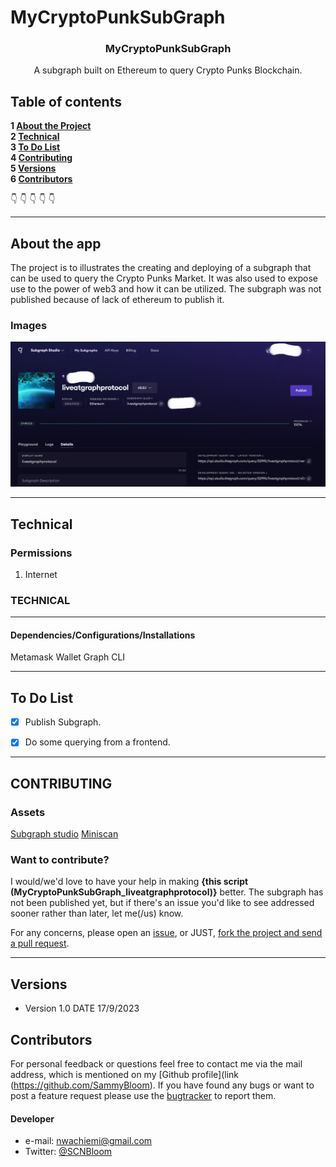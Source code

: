 # MyCryptoPunkSubGraph


  <h3 align="center">MyCryptoPunkSubGraph</h3>
  
  <p align="center">
    A subgraph built on Ethereum to query Crypto Punks Blockchain.

<br>



## Table of contents

**1 [About the Project](#about-the-project)**<br>
**2 [Technical](#technical)**<br>
**3 [To Do List](#To-Do-List)**<br>
**4 [Contributing](#contributing)**<br>
**5 [Versions](#versions)**<br>
**6 [Contributors](#contributors)**<br>

:point_down: :point_down: :point_down: :point_down: :point_down:


<hr>

## About the app

The project is to illustrates the creating and deploying of a subgraph that can be used to query the Crypto Punks Market. It was also used to expose use to the power of web3 and how it can be utilized.
The subgraph was not published because of lack of ethereum to publish it.


### Images

![Image of my deployed subgraph](images/subgraph.png)

<hr>

## Technical

### Permissions

1. Internet

### TECHNICAL


<hr>

#### Dependencies/Configurations/Installations
Metamask Wallet
Graph CLI

<hr>

## To Do List

- [x] Publish Subgraph.
- [x] Do some querying from a frontend.


<hr>

## CONTRIBUTING
### Assets

[Subgraph studio](https://thegraph.com) 
[Miniscan](https://miniscan.xyz)

### Want to contribute?
I would/we'd love to have your help in making  **{this script (MyCryptoPunkSubGraph_liveatgraphprotocol)}** better. The subgraph has not been published yet, but if there's an issue you'd like to see addressed sooner rather than later, let me(/us) know. 

For any concerns, please open an [issue](https://github.com/SammyBloom/MyCryptoPunkSubGraph_liveatgraphprotocol/issues), or JUST, [fork the project and send a pull request](https://github.com/SammyBloom/MyCryptoPunkSubGraph_liveatgraphprotocol/pulls). 

<hr>


## Versions 
* Version 1.0  DATE 17/9/2023


## Contributors
For personal feedback or questions feel free to contact me via the mail address, which is mentioned on my [Github profile](link (https://github.com/SammyBloom). If you have found any bugs or want to post a feature request please use the [bugtracker](https://github.com/SammyBloom/MyCryptoPunkSubGraph_liveatgraphprotocol/issues) to report them.


#### Developer
* e-mail: nwachiemi@gmail.com
* Twitter: [@SCNBloom](https://twitter.com/SCNBloom "SCNBloom")